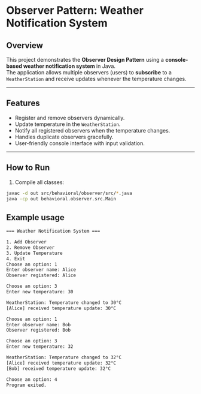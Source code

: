 # Observer Pattern: Weather Notification System

## Overview
This project demonstrates the **Observer Design Pattern** using a **console-based weather notification system** in Java.  
The application allows multiple observers (users) to **subscribe** to a `WeatherStation` and receive updates whenever the temperature changes.  

---

## Features
- Register and remove observers dynamically.  
- Update temperature in the `WeatherStation`.  
- Notify all registered observers when the temperature changes.  
- Handles duplicate observers gracefully.  
- User-friendly console interface with input validation.  

---

## How to Run
1. Compile all classes:
```bash
javac -d out src/behavioral/observer/src/*.java
java -cp out behavioral.observer.src.Main
```
## Example usage
```bash
=== Weather Notification System ===

1. Add Observer
2. Remove Observer
3. Update Temperature
4. Exit
Choose an option: 1
Enter observer name: Alice
Observer registered: Alice

Choose an option: 3
Enter new temperature: 30

WeatherStation: Temperature changed to 30°C
[Alice] received temperature update: 30°C

Choose an option: 1
Enter observer name: Bob
Observer registered: Bob

Choose an option: 3
Enter new temperature: 32

WeatherStation: Temperature changed to 32°C
[Alice] received temperature update: 32°C
[Bob] received temperature update: 32°C

Choose an option: 4
Program exited.
```